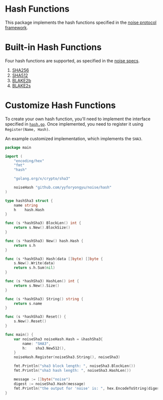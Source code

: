 # Hash Functions
This package implements the hash functions specified in the [noise protocol framework](https://noiseprotocol.org).



# Built-in Hash Functions
Four hash functions are supported, as specified in the [noise specs](https://noiseprotocol.org/noise.html#the-sha256-hash-function).

1. [SHA256](https://en.wikipedia.org/wiki/SHA-2)
2. [SHA512](https://en.wikipedia.org/wiki/SHA-2)
3. [BLAKE2b](https://en.wikipedia.org/wiki/BLAKE_(hash_function))
4. [BLAKE2s](https://en.wikipedia.org/wiki/BLAKE_(hash_function))



# Customize Hash Functions

To create your own hash function, you'll need to implement the interface specified in [`hash.go`](https://github.com/yyforyongyu/noise/blob/master/hash/hash.go). Once implemented, you need to register it using `Register(Name, Hash)`.

An example customized implementation, which implements the `SHA3`.

```go
package main

import (
	"encoding/hex"
	"fmt"
	"hash"

	"golang.org/x/crypto/sha3"

	noiseHash "github.com/yyforyongyu/noise/hash"
)

type hashSha3 struct {
	name string
	h    hash.Hash
}

func (s *hashSha3) BlockLen() int {
	return s.New().BlockSize()
}

func (s *hashSha3) New() hash.Hash {
	return s.h
}

func (s *hashSha3) Hash(data []byte) []byte {
	s.New().Write(data)
	return s.h.Sum(nil)
}

func (s *hashSha3) HashLen() int {
	return s.New().Size()
}

func (s *hashSha3) String() string {
	return s.name
}

func (s *hashSha3) Reset() {
	s.New().Reset()
}

func main() {
	var noiseSha3 noiseHash.Hash = &hashSha3{
		name: "SHA3",
		h:    sha3.New512(),
	}
	noiseHash.Register(noiseSha3.String(), noiseSha3)

	fmt.Println("sha3 block length: ", noiseSha3.BlockLen())
	fmt.Println("sha3 hash length: ", noiseSha3.HashLen())

	message := []byte("noise")
	digest := noiseSha3.Hash(message)
	fmt.Println("the output for 'noise' is: ", hex.EncodeToString(digest))
}
```

